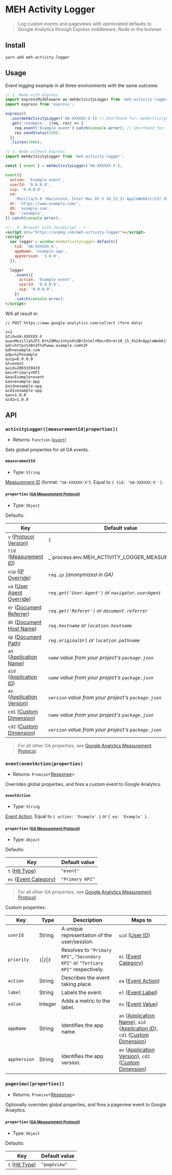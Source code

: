 # MEH Activity Logger

> Log custom events and pageviews with opinionated defaults to Google Analytics through Express middleware, Node or the browser.

## Install

```shell
yarn add meh-activity-logger
```

## Usage

Event logging example in all three environments with the same outcome:

```js
// 1. Node with Express
import expressMiddleware as mehActivityLogger from 'meh-activity-logger';
import express from 'express';

express()
  .use(mehActivityLogger('UA-XXXXXX-X')) // Shorthand for: mehActivityLogger({ tid: 'UA-XXXXXX-X' })
  .get('/example', (req, res) => {
    req.event('Example event').catch(console.error); // Shorthand for: event({ action: 'Example event' })
    res.sendStatus(200);
  })
  .listen(3000);
```

```js
// 2. Node without Express
import mehActivityLogger from 'meh-activity-logger';

const { event } = mehActivityLogger('UA-XXXXXX-X');

event({
  action: 'Example event',
  userId: '0.0.0.0',
  uip: '0.0.0.0',
  ua:
    'Mozilla/5.0 (Macintosh; Intel Mac OS X 10_15_3) AppleWebKit/537.36 (KHTML, like Gecko) Chrome/80.0.3987.132 Safari/537.36',
  dr: 'https://www.example.com/',
  dh: 'example.com',
  dp: '/example',
}).catch(console.error);
```

```html
<!-- 3. Browser with JavaScript -->
<script src="https://unpkg.com/meh-activity-logger"></script>
<script>
  var logger = window.mehActivityLogger.default({
    tid: 'UA-XXXXXX-X',
    appName: 'example-app',
    appVersion: '1.0.0',
  });

  logger
    .event({
      action: 'Example event',
      userId: '0.0.0.0',
      uip: '0.0.0.0',
    })
    .catch(console.error);
</script>
```

Will all result in:

```
// POST https://www.google-analytics.com/collect (form data)

v=1
&tid=UA-XXXXXX-X
&ua=Mozilla%2F5.0+%28Macintosh%3B+Intel+Mac+OS+X+10_15_4%29+AppleWebKit%2F537.36+%28KHTML%2C+like+Gecko%29+Chrome%2F81.0.4044.138+Safari%2F537.36
&dr=https%3A%2F%2Fwww.example.com%2F
&dh=example.com
&dp=%2Fexample
&uip=0.0.0.0
&t=event
&uid=2065339419
&ec=Primary+KPI
&ea=Example+event
&an=example-app
&aid=example-app
&cd1=example-app
&av=1.0.0
&cd2=1.0.0
```

## API

### `activityLogger([measurementId|properties])`

- Returns: `Function` ([`event`](#eventactionproperties))

Sets global properties for all GA events.

#### `measurementId`

- Type: `String`

[Measurement ID](https://developers.google.com/analytics/devguides/collection/protocol/v1/parameters#tid) (format: `"UA-XXXXXX-X"`). Equal to `{ tid: 'UA-XXXXXX-X' }`.

#### `properties` <small>([GA Measurement Protocol](https://developers.google.com/analytics/devguides/collection/protocol/v1/reference))</small>

- Type: `Object`

Defaults:

| Key                                                                                                                  | Default value                                                                                     |
| -------------------------------------------------------------------------------------------------------------------- | ------------------------------------------------------------------------------------------------- |
| `v` ([Protocol Version](https://developers.google.com/analytics/devguides/collection/protocol/v1/parameters#v))      | `1`                                                                                               |
| `tid` ([Measurement ID](https://developers.google.com/analytics/devguides/collection/protocol/v1/parameters#td))     | _`process.env.MEH_ACTIVITY_LOGGER_MEASUREMENT_ID || 'UA-26548270-15'` (defaults to MEH property)_ |
| `uip` ([IP Override](https://developers.google.com/analytics/devguides/collection/protocol/v1/parameters#uip))       | _`req.ip` (anonymized in GA)_                                                                     |
| `ua` ([User Agent Override](https://developers.google.com/analytics/devguides/collection/protocol/v1/parameters#ua)) | _`req.get('User-Agent')` or `navigator.userAgent`_                                                |
| `dr` ([Document Referrer](https://developers.google.com/analytics/devguides/collection/protocol/v1/parameters#dr))   | _`req.get('Referer')` or `document.referrer`_                                                     |
| `dh` ([Document Host Name](https://developers.google.com/analytics/devguides/collection/protocol/v1/parameters#dh))  | _`req.hostname` or `location.hostname`_                                                           |
| `dp` ([Document Path](https://developers.google.com/analytics/devguides/collection/protocol/v1/parameters#dp))       | _`req.originalUrl` or `location.pathname`_                                                        |
| `an` ([Application Name](https://developers.google.com/analytics/devguides/collection/protocol/v1/parameters#an))    | _`name` value from your project's `package.json`_                                                 |
| `aid` ([Application ID](https://developers.google.com/analytics/devguides/collection/protocol/v1/parameters#aid))    | _`name` value from your project's `package.json`_                                                 |
| `av` ([Application Version](https://developers.google.com/analytics/devguides/collection/protocol/v1/parameters#av)) | _`version` value from your project's `package.json`_                                              |
| `cd1` ([Custom Dimension](https://developers.google.com/analytics/devguides/collection/protocol/v1/parameters#cd_))  | _`name` value from your project's `package.json`_                                                 |
| `cd2` ([Custom Dimension](https://developers.google.com/analytics/devguides/collection/protocol/v1/parameters#cd_))  | _`version` value from your project's `package.json`_                                              |

> For all other GA properties, see [Google Analytics Measurement Protocol](https://developers.google.com/analytics/devguides/collection/protocol/v1/reference).

### `event(eventAction|properties)`

- Returns: `Promise`<[Response](https://www.npmjs.com/package/isomorphic-fetch)>

Overrides global properties, and fires a custom event to Google Analytics.

#### `eventAction`

- Type: `String`

[Event Action](https://developers.google.com/analytics/devguides/collection/protocol/v1/parameters#ea). Equal to `{ action: 'Example' }` or `{ ea: 'Example' }`.

#### `properties` <small>([GA Measurement Protocol](https://developers.google.com/analytics/devguides/collection/protocol/v1/reference))</small>

- Type: `Object`

Defaults:

| Key                                                                                                             | Default value   |
| --------------------------------------------------------------------------------------------------------------- | --------------- |
| `t` ([Hit Type](https://developers.google.com/analytics/devguides/collection/protocol/v1/parameters#t))         | `"event"`       |
| `ec` ([Event Category](https://developers.google.com/analytics/devguides/collection/protocol/v1/parameters#ec)) | `"Primary KPI"` |

> For all other GA properties, see [Google Analytics Measurement Protocol](https://developers.google.com/analytics/devguides/collection/protocol/v1/reference).

Custom properties:

| Key          | Type          | Description                                                                      | Maps to                                                                                                                                                                                                                                                                                                                                                   |
| ------------ | ------------- | -------------------------------------------------------------------------------- | --------------------------------------------------------------------------------------------------------------------------------------------------------------------------------------------------------------------------------------------------------------------------------------------------------------------------------------------------------- |
| `userId`     | String        | A unique representation of the user/session.                                     | `uid` ([User ID](https://developers.google.com/analytics/devguides/collection/protocol/v1/parameters#uid))                                                                                                                                                                                                                                                |
| `priority`   | `1`\|`2`\|`3` | Resolves to `"Primary KPI"`, `"Secondary KPI"` or `"Tertiary KPI"` respectively. | `ec` ([Event Category](https://developers.google.com/analytics/devguides/collection/protocol/v1/parameters#ec))                                                                                                                                                                                                                                           |
| `action`     | String        | Describes the event taking place.                                                | `ea` ([Event Action](https://developers.google.com/analytics/devguides/collection/protocol/v1/parameters#ea))                                                                                                                                                                                                                                             |
| `label`      | String        | Labels the event.                                                                | `el` ([Event Label](https://developers.google.com/analytics/devguides/collection/protocol/v1/parameters#el))                                                                                                                                                                                                                                              |
| `value`      | Integer       | Adds a metric to the label.                                                      | `ev` ([Event Value](https://developers.google.com/analytics/devguides/collection/protocol/v1/parameters#ev))                                                                                                                                                                                                                                              |
| `appName`    | String        | Identifies the app name.                                                         | `an` ([Application Name](https://developers.google.com/analytics/devguides/collection/protocol/v1/parameters#an)), `aid` ([Application ID](https://developers.google.com/analytics/devguides/collection/protocol/v1/parameters#aid)), `cd1` ([Custom Dimension](https://developers.google.com/analytics/devguides/collection/protocol/v1/parameters#cd_)) |
| `appVersion` | String        | Identifies the app version.                                                      | `av` ([Application Version](https://developers.google.com/analytics/devguides/collection/protocol/v1/parameters#av)), `cd2` ([Custom Dimension](https://developers.google.com/analytics/devguides/collection/protocol/v1/parameters#cd_))                                                                                                                 |

### `pageview([properties])`

- Returns: `Promise`<[Response](https://www.npmjs.com/package/node-fetch#class-response)>

Optionally overrides global properties, and fires a pageview event to Google Analytics.

#### `properties` <small>([GA Measurement Protocol](https://developers.google.com/analytics/devguides/collection/protocol/v1/reference))</small>

- Type: `Object`

Defaults:

| Key                                                                                                     | Default value |
| ------------------------------------------------------------------------------------------------------- | ------------- |
| `t` ([Hit Type](https://developers.google.com/analytics/devguides/collection/protocol/v1/parameters#t)) | `"pageview"`  |

